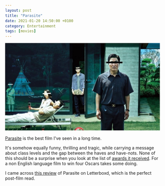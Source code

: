 ```yaml
--- 
layout: post 
title: "Parasite"
date: 2021-01-20 14:50:00 +0100 
category: Entertainment 
tags: [movies] 
--- 
```


<center>
	<img src="/images/2021/1/parasite.png" alt="Parasite" class="image-single" />
</center>

[Parasite][parasite] is the best film I've seen in a long time. 

It's somehow equally funny, thrilling and tragic, while carrying a message about class levels and the gap between the haves and have-nots. None of this should be a surprise when you look at the list of [awards it received][awards]. For a non English language film to win four Oscars takes some doing.

I came across [this review][review] of Parasite on Letterboxd, which is the perfect post-film read.

[parasite]:https://www.imdb.com/title/tt6751668/
[awards]:https://en.wikipedia.org/wiki/List_of_accolades_received_by_Parasite
[review]:https://letterboxd.com/faithlessphil/film/parasite-2019/